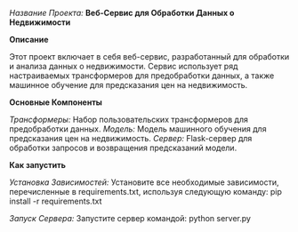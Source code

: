 _*Название Проекта:*_ **Веб-Сервис для Обработки Данных о Недвижимости**


**Описание**

Этот проект включает в себя веб-сервис, разработанный для обработки и анализа данных о недвижимости. Сервис использует ряд настраиваемых трансформеров для предобработки данных, а также машинное обучение для предсказания цен на недвижимость.


**Основные Компоненты**

_*Трансформеры:*_ Набор пользовательских трансформеров для предобработки данных.
_*Модель:*_ Модель машинного обучения для предсказания цен на недвижимость.
_*Сервер:*_ Flask-сервер для обработки запросов и возвращения предсказаний модели.



**Как запустить**

_*Установка Зависимостей:*_ Установите все необходимые зависимости, перечисленные в requirements.txt, используя следующую команду: pip install -r requirements.txt

_*Запуск Сервера:*_ Запустите сервер командой: python server.py 

